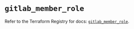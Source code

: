 # `gitlab_member_role`

Refer to the Terraform Registry for docs: [`gitlab_member_role`](https://registry.terraform.io/providers/gitlabhq/gitlab/18.4.1/docs/resources/member_role).
